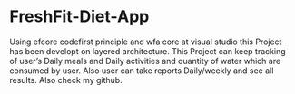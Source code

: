 # FreshFit-Diet-App
Using efcore codefirst principle and wfa  core at visual studio this Project has been  developt on layered architecture. 
This  Project can keep tracking of user’s Daily  meals and Daily activities and quantity of  water which are consumed by user. 
Also  user can take reports Daily/weekly and see  all results. Also check my github.
